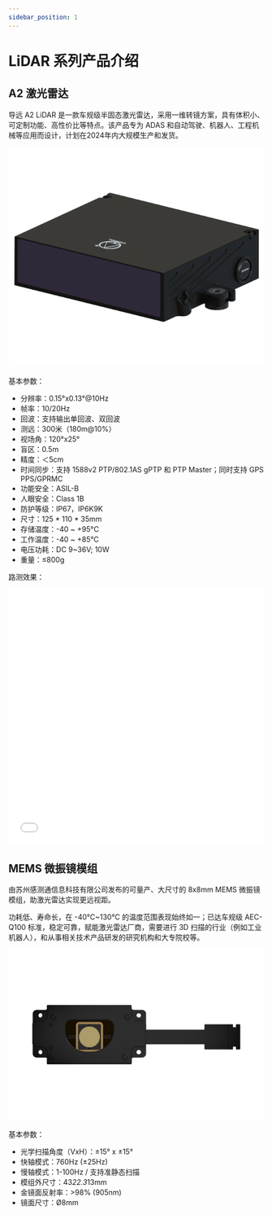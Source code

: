 ```yaml
---
sidebar_position: 1
---
```


# LiDAR 系列产品介绍

## A2 激光雷达

导远 A2 LiDAR 是一款车规级半固态激光雷达，采用一维转镜方案，具有体积小、可定制功能、高性价比等特点。该产品专为 ADAS 和自动驾驶、机器人、工程机械等应用而设计，计划在2024年内大规模生产和发货。

![](/img/product-lidar-a2.png#center-400)

基本参数：

- 分辨率：0.15°x0.13°@10Hz
- 帧率：10/20Hz
- 回波：支持输出单回波、双回波
- 测远：300米（180m@10%）
- 视场角：120°x25°
- 盲区：0.5m
- 精度：＜5cm
- 时间同步：支持 1588v2 PTP/802.1AS gPTP 和 PTP Master；同时支持 GPS PPS/GPRMC
- 功能安全：ASIL-B
- 人眼安全：Class 1B
- 防护等级：IP67，IP6K9K
- 尺寸：125 * 110 * 35mm
- 存储温度：-40 ~ +95°C
- 工作温度：-40 ~ +85°C
- 电压功耗：DC 9~36V; 10W
- 重量：≤800g

路测效果：

<iframe src="//player.bilibili.com/player.html?isOutside=true&aid=496059494&bvid=BV1GK411v72y&cid=1400251965&p=1&high_quality=1&danmaku=0" allowfullscreen="allowfullscreen" width="100%" height="500" scrolling="no" frameborder="0" sandbox="allow-top-navigation allow-same-origin allow-forms allow-scripts"></iframe>


## MEMS 微振镜模组

由苏州感测通信息科技有限公司发布的可量产、大尺寸的 8x8mm MEMS 微振镜模组，助激光雷达实现更远视距。

功耗低、寿命长，在 -40℃~130℃ 的温度范围表现始终如一；已达车规级 AEC-Q100 标准，稳定可靠，赋能激光雷达厂商，需要进行 3D 扫描的行业（例如工业机器人），和从事相关技术产品研发的研究机构和大专院校等。

![](/img/product-mems-mirror.png#center-400)

基本参数：

- 光学扫描角度（VxH）：±15° x ±15°
- 快轴模式：760Hz (±25Hz)
- 慢轴模式：1-100Hz / 支持准静态扫描
- 模组外尺寸：43*22.3*13mm
- 金镜面反射率：>98% (905nm)
- 镜面尺寸：Ø8mm
